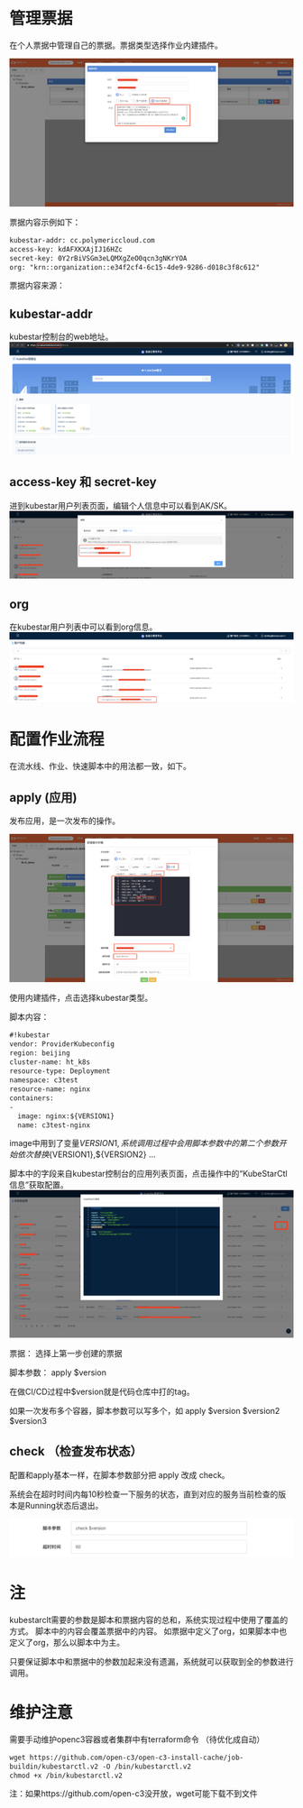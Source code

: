 # 管理票据

在个人票据中管理自己的票据。票据类型选择作业内建插件。

![票据](/kubestar/images/票据.png)

票据内容示例如下：
```
kubestar-addr: cc.polymericcloud.com
access-key: kdAFXKXAjIJ16HZc
secret-key: 0Y2rBiVSGm3eLQMXgZeO0qcn3gNKrYOA
org: "krn::organization::e34f2cf4-6c15-4de9-9286-d018c3f8c612"
```

票据内容来源：

## kubestar-addr 
kubestar控制台的web地址。
![kubestar-addr](/kubestar/images/kubestar-addr.png)

## access-key 和 secret-key
进到kubestar用户列表页面，编辑个人信息中可以看到AK/SK。
![kubestar-key](/kubestar/images/kubestar-key.png)

## org
在kubestar用户列表中可以看到org信息。
![kubestar-org](/kubestar/images/kubestar-org.png)

# 配置作业流程

在流水线、作业、快速脚本中的用法都一致，如下。

## apply (应用)

发布应用，是一次发布的操作。

![kubestar-apply](/kubestar/images/kubestar-apply.png)

使用内建插件，点击选择kubestar类型。

脚本内容：
```
#!kubestar
vendor: ProviderKubeconfig
region: beijing
cluster-name: ht_k8s
resource-type: Deployment
namespace: c3test
resource-name: nginx
containers:
-
  image: nginx:${VERSION1}
  name: c3test-nginx
```
image中用到了变量${VERSION1}, 系统调用过程中会用脚本参数中的第二个参数开始依次替换${VERSION1},${VERSION2} ...

脚本中的字段来自kubestar控制台的应用列表页面，点击操作中的“KubeStarCtl信息”获取配置。
![kubestar-config](/kubestar.v2/images/kubestar-config.png)

票据：
选择上第一步创建的票据

脚本参数：
apply $version

在做CI/CD过程中$version就是代码仓库中打的tag。

如果一次发布多个容器，脚本参数可以写多个，如 apply $version $version2 $version3

## check （检查发布状态）

配置和apply基本一样，在脚本参数部分把 apply 改成 check。

系统会在超时时间内每10秒检查一下服务的状态，直到对应的服务当前检查的版本是Running状态后退出。

![kubestar-check](/kubestar/images/kubestar-check.png)

# 注

kubestarclt需要的参数是脚本和票据内容的总和，系统实现过程中使用了覆盖的方式。
脚本中的内容会覆盖票据中的内容。
如票据中定义了org，如果脚本中也定义了org，那么以脚本中为主。

只要保证脚本中和票据中的参数加起来没有遗漏，系统就可以获取到全的参数进行调用。

# 维护注意

需要手动维护openc3容器或者集群中有terraform命令 （待优化成自动）
```
wget https://github.com/open-c3/open-c3-install-cache/job-buildin/kubestarctl.v2 -O /bin/kubestarctl.v2
chmod +x /bin/kubestarctl.v2
```

注：如果https://github.com/open-c3没开放，wget可能下载不到文件